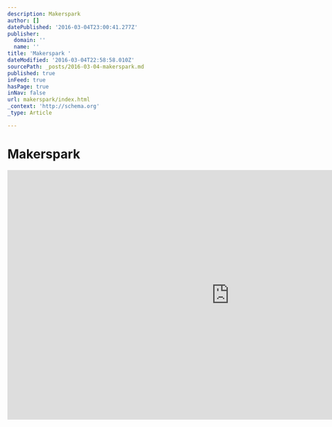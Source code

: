 ```yaml
---
description: Makerspark
author: []
datePublished: '2016-03-04T23:00:41.277Z'
publisher:
  domain: ''
  name: ''
title: 'Makerspark '
dateModified: '2016-03-04T22:58:58.010Z'
sourcePath: _posts/2016-03-04-makerspark.md
published: true
inFeed: true
hasPage: true
inNav: false
url: makerspark/index.html
_context: 'http://schema.org'
_type: Article

---
```

# Makerspark 

<iframe src="https://cdn.embedly.com/widgets/media.html?src=https%3A%2F%2Fplayer.vimeo.com%2Fvideo%2F124199065&amp;url=https%3A%2F%2Fvimeo.com%2F124199065&amp;image=http%3A%2F%2Fi.vimeocdn.com%2Fvideo%2F513827324_1280.jpg&amp;key=b7d04c9b404c499eba89ee7072e1c4f7&amp;type=text%2Fhtml&amp;schema=vimeo" width="1000" height="563" scrolling="no" frameborder="0" allowfullscreen="allowfullscreen" style=""></iframe>